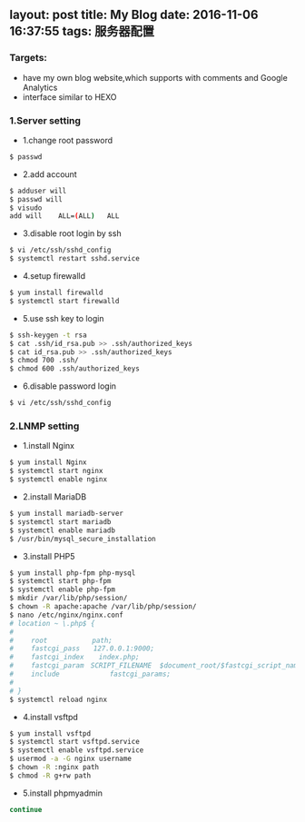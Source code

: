 layout: post
title: My Blog
date: 2016-11-06 16:37:55
tags: 服务器配置
---
### Targets:
* have my own blog website,which supports with comments and Google Analytics
* interface similar to HEXO
<!-- more -->

### 1.Server setting

* 1.change root password
``` bash
$ passwd
```

* 2.add account
``` bash
$ adduser will
$ passwd will
$ visudo
add will	ALL=(ALL)	ALL
```

* 3.disable root login by ssh
``` bash
$ vi /etc/ssh/sshd_config
$ systemctl restart sshd.service
```

* 4.setup firewalld
``` bash
$ yum install firewalld
$ systemctl start firewalld
```

* 5.use ssh key to login
``` bash
$ ssh-keygen -t rsa
$ cat .ssh/id_rsa.pub >> .ssh/authorized_keys
$ cat id_rsa.pub >> .ssh/authorized_keys
$ chmod 700 .ssh/
$ chmod 600 .ssh/authorized_keys
```

* 6.disable password login
``` bash
$ vi /etc/ssh/sshd_config
```

### 2.LNMP setting

* 1.install Nginx
``` bash
$ yum install Nginx
$ systemctl start nginx
$ systemctl enable nginx
```

* 2.install MariaDB
``` bash
$ yum install mariadb-server
$ systemctl start mariadb
$ systemctl enable mariadb
$ /usr/bin/mysql_secure_installation
```

* 3.install PHP5
``` bash
$ yum install php-fpm php-mysql
$ systemctl start php-fpm
$ systemctl enable php-fpm
$ mkdir /var/lib/php/session/
$ chown -R apache:apache /var/lib/php/session/
$ nano /etc/nginx/nginx.conf
# location ~ \.php$ {
#
# 　　root           path;   
# 　　fastcgi_pass　　127.0.0.1:9000;           
# 　　fastcgi_index　  index.php;            
# 　　fastcgi_param　SCRIPT_FILENAME  $document_root/$fastcgi_script_name;            
# 　　include       　　  fastcgi_params;        
#
# }
$ systemctl reload nginx
```

* 4.install vsftpd
``` bash
$ yum install vsftpd
$ systemctl start vsftpd.service
$ systemctl enable vsftpd.service
$ usermod -a -G nginx username
$ chown -R :nginx path
$ chmod -R g+rw path
```

* 5.install phpmyadmin
``` bash
continue
```
